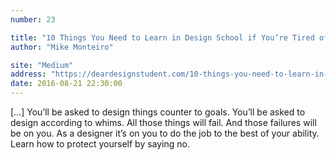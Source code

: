 ```yaml
---
number: 23

title: "10 Things You Need to Learn in Design School if You’re Tired of Wasting Your Money"
author: "Mike Monteiro"

site: "Medium"
address: "https://deardesignstudent.com/10-things-you-need-to-learn-in-design-school-if-you-re-tired-of-wasting-your-money-64aaa0bc3994#.an1tqdhfu"
date: 2016-08-21 22:30:00
---
```


[…] You’ll be asked to design things counter to goals. You’ll be asked to design according to whims. All those things will fail. And those failures will be on you. As a designer it’s on you to do the job to the best of your ability. Learn how to protect yourself by saying no.
